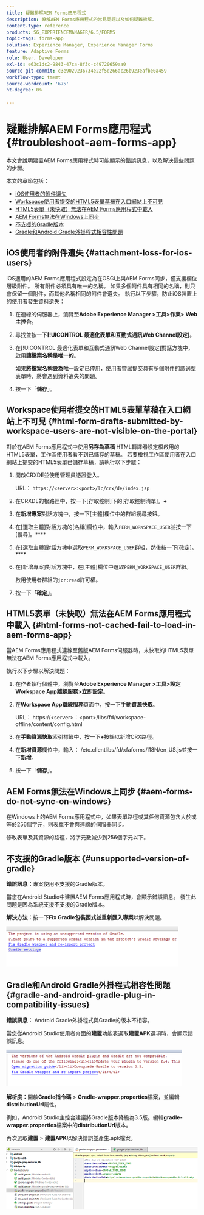 ```yaml
---
title: 疑難排解AEM Forms應用程式
description: 瞭解AEM Forms應用程式的常見問題以及如何疑難排解。
content-type: reference
products: SG_EXPERIENCEMANAGER/6.5/FORMS
topic-tags: forms-app
solution: Experience Manager, Experience Manager Forms
feature: Adaptive Forms
role: User, Developer
exl-id: e63c1dc2-9843-47ca-8f3c-c49720659aa0
source-git-commit: c3e9029236734e22f5d266ac26b923eafbe0a459
workflow-type: tm+mt
source-wordcount: '675'
ht-degree: 0%

---
```


# 疑難排解AEM Forms應用程式 {#troubleshoot-aem-forms-app}

本文會說明建置AEM Forms應用程式時可能顯示的錯誤訊息，以及解決這些問題的步驟。

本文的章節包括：

* [iOS使用者的附件遺失](/help/forms/using/issues-aem-forms-app.md#attachment-loss-for-ios-users)
* [Workspace使用者提交的HTML5表單草稿在入口網站上不可見](/help/forms/using/issues-aem-forms-app.md#html-form-drafts-submitted-by-workspace-users-are-not-visible-on-the-portal)
* [HTML5表單（未快取）無法在AEM Forms應用程式中載入](/help/forms/using/issues-aem-forms-app.md#html-forms-not-cached-fail-to-load-in-aem-forms-app)
* [AEM Forms無法在Windows上同步](/help/forms/using/issues-aem-forms-app.md#aem-forms-do-not-sync-on-windows)
* [不支援的Gradle版本](/help/forms/using/issues-aem-forms-app.md#unsupported-version-of-gradle)
* [Gradle和Android Gradle外掛程式相容性問題](/help/forms/using/issues-aem-forms-app.md#gradle-and-android-gradle-plug-in-compatibility-issues)

## iOS使用者的附件遺失 {#attachment-loss-for-ios-users}

iOS適用的AEM Forms應用程式設定為在OSGi上與AEM Forms同步，僅支援欄位層級附件。 所有附件必須具有唯一的名稱。 如果多個附件具有相同的名稱，則只會保留一個附件，而其他名稱相同的附件會遺失。 執行以下步驟，防止iOS裝置上的使用者發生資料遺失：

1. 在連線的伺服器上，瀏覽至&#x200B;**Adobe Experience Manager >工具>作業> Web主控台**。
1. 尋找並按一下&#x200B;**[!UICONTROL 最適化表單和互動式通訊Web Channel設定]**。
1. 在[!UICONTROL 最適化表單和互動式通訊Web Channel設定]對話方塊中，啟用&#x200B;**讓檔案名稱是唯一的**。

   如果&#x200B;**將檔案名稱設為唯一**&#x200B;設定已停用，使用者嘗試提交具有多個附件的調適型表單時，將會遇到資料遺失的問題。

1. 按一下「**儲存**」。

## Workspace使用者提交的HTML5表單草稿在入口網站上不可見 {#html-form-drafts-submitted-by-workspace-users-are-not-visible-on-the-portal}

對於在AEM Forms應用程式中使用&#x200B;**另存為草稿** HTML轉譯器設定檔啟用的HTML5表單，工作區使用者看不到已儲存的草稿。 若要檢視工作區使用者在入口網站上提交的HTML5表單已儲存草稿，請執行以下步驟：

1. 開啟CRXDE並使用管理員憑證登入。

   URL： `https://<server>:<port>/lc/crx/de/index.jsp`

1. 在CRXDE的根路徑中，按一下[存取控制]下的[存取控制清單]。**+**
1. 在&#x200B;**新增專案**&#x200B;對話方塊中，按一下[主體]欄位中的群組搜尋按鈕。
1. 在[選取主體]對話方塊的[名稱]欄位中，輸入`PERM_WORKSPACE_USER`並按一下[搜尋]。****
1. 在[選取主體]對話方塊中選取`PERM_WORKSPACE_USER`群組，然後按一下[確定]。****
1. 在[新增專案]對話方塊中，在[主體]欄位中選取`PERM_WORKSPACE_USER`群組。

   啟用使用者群組的`jcr:read`許可權。

1. 按一下&#x200B;**「確定」**。

## HTML5表單（未快取）無法在AEM Forms應用程式中載入 {#html-forms-not-cached-fail-to-load-in-aem-forms-app}

當AEM Forms應用程式連線至舊版AEM Forms伺服器時，未快取的HTML5表單無法在AEM Forms應用程式中載入。

執行以下步驟以解決問題：

1. 在作者執行個體中，瀏覽至&#x200B;**Adobe Experience Manager >工具>設定Workspace App離線服務>立即設定**。
1. 在&#x200B;**Workspace App離線服務**&#x200B;頁面中，按一下&#x200B;**手動資源快取**。

   URL： https://&lt;server>：&lt;port>/libs/fd/workspace-offline/content/config.html

1. 在&#x200B;**手動資源快取**&#x200B;索引標籤中，按一下&#x200B;**+**&#x200B;按鈕以新增CRX路徑。
1. 在&#x200B;**新增資源**&#x200B;欄位中，輸入： /etc.clientlibs/fd/xfaforms/I18N/en_US.js並按一下&#x200B;**新增**。
1. 按一下「**儲存**」。

## AEM Forms無法在Windows上同步 {#aem-forms-do-not-sync-on-windows}

在Windows上的AEM Forms應用程式中，如果表單路徑或其任何資源包含大於或等於256個字元，則表單不會與連線的伺服器同步。

修改表單及其資源的路徑，將字元數減少到256個字元以下。

## 不支援的Gradle版本 {#unsupported-version-of-gradle}

**錯誤訊息：**&#x200B;專案使用不支援的Gradle版本。

當您在Android Studio中建置AEM Forms應用程式時，會顯示錯誤訊息。 發生此問題是因為系統支援不支援的Gradle版本。

**解決方法：**&#x200B;按一下&#x200B;**Fix Gradle包裝函式並重新匯入專案**&#x200B;以解決問題。

![gradle_unsupported_version](assets/gradle_unsupported_version.png)

## Gradle和Android Gradle外掛程式相容性問題 {#gradle-and-android-gradle-plug-in-compatibility-issues}

**錯誤訊息：** Android Gradle外掛程式與Gradle的版本不相容。

當您從Android Studio使用者介面的&#x200B;**建置**&#x200B;功能表選取&#x200B;**建置APK**&#x200B;選項時，會顯示錯誤訊息。

![gradle_plugin_compatibility](assets/gradle_plugin_compatibility.png)

**解析度：**&#x200B;開啟&#x200B;**Gradle指令碼** > **Gradle-wrapper.properties**&#x200B;檔案，並編輯&#x200B;**distributionUrl**&#x200B;屬性。

例如，Android Studio主控台建議將Gradle版本降級為3.5版。編輯&#x200B;**gradle-wrapper.properties**&#x200B;檔案中的&#x200B;**distributionUrl**&#x200B;版本。

再次選取&#x200B;**建置** > **建置APK**&#x200B;以解決錯誤並產生.apk檔案。

![gradle_wrapper_properties](assets/gradle_wrapper_properties.png)
